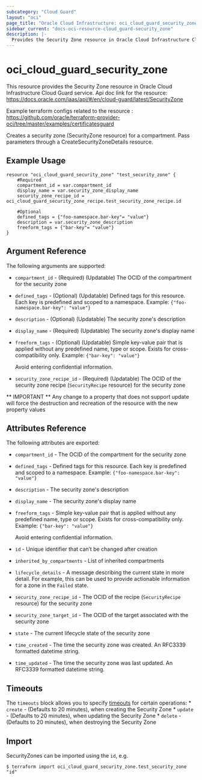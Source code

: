 ```yaml
---
subcategory: "Cloud Guard"
layout: "oci"
page_title: "Oracle Cloud Infrastructure: oci_cloud_guard_security_zone"
sidebar_current: "docs-oci-resource-cloud_guard-security_zone"
description: |-
  Provides the Security Zone resource in Oracle Cloud Infrastructure Cloud Guard service
---
```


# oci_cloud_guard_security_zone
This resource provides the Security Zone resource in Oracle Cloud Infrastructure Cloud Guard service.
Api doc link for the resource: https://docs.oracle.com/iaas/api/#/en/cloud-guard/latest/SecurityZone

Example terraform configs related to the resource : https://github.com/oracle/terraform-provider-oci/tree/master/examples/certificatesguard

Creates a security zone (SecurityZone resource) for a compartment. Pass parameters
through a CreateSecurityZoneDetails resource.


## Example Usage

```hcl
resource "oci_cloud_guard_security_zone" "test_security_zone" {
	#Required
	compartment_id = var.compartment_id
	display_name = var.security_zone_display_name
	security_zone_recipe_id = oci_cloud_guard_security_zone_recipe.test_security_zone_recipe.id

	#Optional
	defined_tags = {"foo-namespace.bar-key"= "value"}
	description = var.security_zone_description
	freeform_tags = {"bar-key"= "value"}
}
```

## Argument Reference

The following arguments are supported:

* `compartment_id` - (Required) (Updatable) The OCID of the compartment for the security zone
* `defined_tags` - (Optional) (Updatable) Defined tags for this resource. Each key is predefined and scoped to a namespace. Example: `{"foo-namespace.bar-key": "value"}` 
* `description` - (Optional) (Updatable) The security zone's description
* `display_name` - (Required) (Updatable) The security zone's display name
* `freeform_tags` - (Optional) (Updatable) Simple key-value pair that is applied without any predefined name, type or scope. Exists for cross-compatibility only. Example: `{"bar-key": "value"}`

	Avoid entering confidential information. 
* `security_zone_recipe_id` - (Required) (Updatable) The OCID of the security zone recipe (`SecurityRecipe` resource) for the security zone


** IMPORTANT **
Any change to a property that does not support update will force the destruction and recreation of the resource with the new property values

## Attributes Reference

The following attributes are exported:

* `compartment_id` - The OCID of the compartment for the security zone
* `defined_tags` - Defined tags for this resource. Each key is predefined and scoped to a namespace. Example: `{"foo-namespace.bar-key": "value"}` 
* `description` - The security zone's description
* `display_name` - The security zone's display name
* `freeform_tags` - Simple key-value pair that is applied without any predefined name, type or scope. Exists for cross-compatibility only. Example: `{"bar-key": "value"}`

	Avoid entering confidential information. 
* `id` - Unique identifier that can’t be changed after creation
* `inherited_by_compartments` - List of inherited compartments
* `lifecycle_details` - A message describing the current state in more detail. For example, this can be used to provide actionable information for a zone in the `Failed` state.
* `security_zone_recipe_id` - The OCID of the recipe (`SecurityRecipe` resource) for the security zone
* `security_zone_target_id` - The OCID of the target associated with the security zone
* `state` - The current lifecycle state of the security zone
* `time_created` - The time the security zone was created. An RFC3339 formatted datetime string.
* `time_updated` - The time the security zone was last updated. An RFC3339 formatted datetime string.

## Timeouts

The `timeouts` block allows you to specify [timeouts](https://registry.terraform.io/providers/oracle/oci/latest/docs/guides/changing_timeouts) for certain operations:
	* `create` - (Defaults to 20 minutes), when creating the Security Zone
	* `update` - (Defaults to 20 minutes), when updating the Security Zone
	* `delete` - (Defaults to 20 minutes), when destroying the Security Zone


## Import

SecurityZones can be imported using the `id`, e.g.

```
$ terraform import oci_cloud_guard_security_zone.test_security_zone "id"
```


